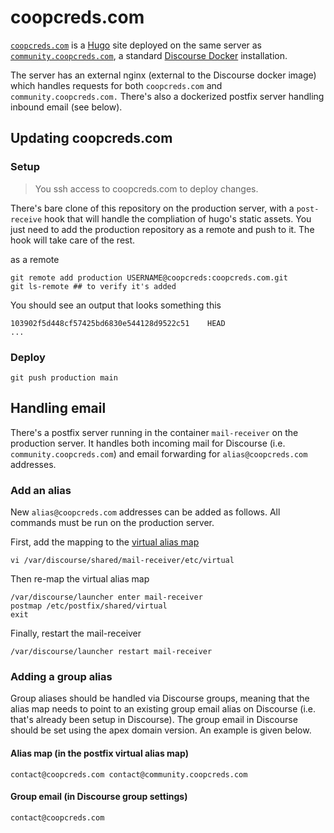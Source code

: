 # coopcreds.com

[``coopcreds.com``](https://coopcreds.com) is a [Hugo](https://gohugo.io/) site deployed on the same server as [``community.coopcreds.com``](https://community.coopcreds.com), a standard [Discourse Docker](https://github.com/discourse/discourse_docker) installation.

The server has an external nginx (external to the Discourse docker image) which handles requests for both ``coopcreds.com`` and ``community.coopcreds.com.`` There's also a dockerized postfix server handling inbound email (see below).

## Updating coopcreds.com

### Setup

> You ssh access to coopcreds.com to deploy changes.

There's bare clone of this repository on the production server, with a ``post-receive`` hook that will handle the compliation of hugo's static assets. You just need to add the production repository as a remote and push to it. The hook will take care of the rest.

as a remote

```
git remote add production USERNAME@coopcreds:coopcreds.com.git
git ls-remote ## to verify it's added
```

You should see an output that looks something this
```
103902f5d448cf57425bd6830e544128d9522c51    HEAD
...
```

### Deploy

```
git push production main
```

## Handling email

There's a postfix server running in the container ``mail-receiver`` on the production server. It handles both incoming mail for Discourse (i.e. ``community.coopcreds.com``) and email forwarding for ``alias@coopcreds.com`` addresses. 


### Add an alias

New ``alias@coopcreds.com`` addresses can be added as follows. All commands must be run on the production server.

First, add the mapping to the [virtual alias map](http://www.postfix.org/postconf.5.html#virtual_alias_maps)

```
vi /var/discourse/shared/mail-receiver/etc/virtual
```

Then re-map the virtual alias map

```
/var/discourse/launcher enter mail-receiver
postmap /etc/postfix/shared/virtual
exit
```

Finally, restart the mail-receiver
```
/var/discourse/launcher restart mail-receiver
```

### Adding a group alias

Group aliases should be handled via Discourse groups, meaning that the alias map needs to point to an existing group email alias on Discourse (i.e. that's already been setup in Discourse). The group email in Discourse should be set using the apex domain version. An example is given below.

#### Alias map (in the postfix virtual alias map)

```
contact@coopcreds.com contact@community.coopcreds.com
```

#### Group email (in Discourse group settings)

```
contact@coopcreds.com
```
